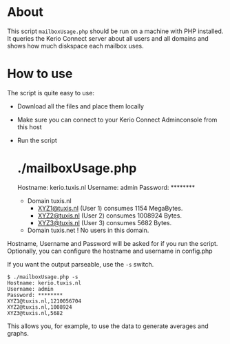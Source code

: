 About
=====

This script `mailboxUsage.php` should be run on a machine with PHP installed.
It queries the Kerio Connect server about all users and all domains and shows
how much diskspace each mailbox uses.

How to use
==========

The script is quite easy to use:
* Download all the files and place them locally
* Make sure you can connect to your Kerio Connect Adminconsole from this host
* Run the script

    # ./mailboxUsage.php 
    Hostname: kerio.tuxis.nl
    Username: admin
    Password: ********
     - Domain tuxis.nl
        * XYZ1@tuxis.nl (User 1) consumes 1154 MegaBytes.
        * XYZ2@tuxis.nl (User 2) consumes 1008924 Bytes.
        * XYZ3@tuxis.nl (User 3) consumes 5682 Bytes.
     - Domain tuxis.net
        ! No users in this domain.

Hostname, Username and Password will be asked for if you run the script.
Optionally, you can configure the hostname and username in config.php

If you want the output parseable, use the `-s` switch.

    $ ./mailboxUsage.php -s
    Hostname: kerio.tuxis.nl
    Username: admin
    Password: ********
    XYZ1@tuxis.nl,1210056704
    XYZ2@tuxis.nl,1008924
    XYZ3@tuxis.nl,5682

This allows you, for example, to use the data to generate averages and graphs.
